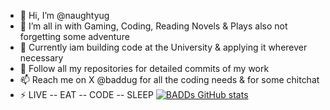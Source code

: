 - 👋 Hi, I’m @naughtyug
- 👀 I’m all in with Gaming, Coding, Reading Novels & Plays also not forgetting some adventure
- 🌱 Currently iam building code at the University & applying it wherever necessary 
- 💞️ Follow all my repositories for detailed commits of my work
- 📫 Reach me on X @baddug for all the coding needs & for some chitchat
- ⚡ LIVE -- EAT -- CODE -- SLEEP
  [![BADDs GitHub stats](https://github-readme-stats.vercel.app/api?username=naughtyug)](https://github.com/naughtyug/github-readme-stats)

<!---
naughtyug/naughtyug is a ✨ special ✨ repository because its `README.md` (this file) appears on your GitHub profile.
You can click the Preview link to take a look at your changes.
--->
